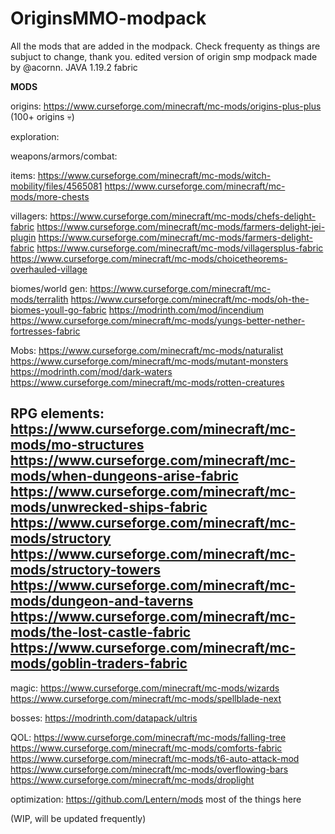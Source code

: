 # OriginsMMO-modpack
All the mods that are added in the modpack. Check frequenty as things are subjuct to change, thank you.
edited version of origin smp modpack made by @acornn. JAVA 1.19.2 fabric

**MODS**

origins: https://www.curseforge.com/minecraft/mc-mods/origins-plus-plus (100+ origins :skull:)
 

exploration:


weapons/armors/combat:


items:
https://www.curseforge.com/minecraft/mc-mods/witch-mobility/files/4565081
https://www.curseforge.com/minecraft/mc-mods/more-chests



villagers:
https://www.curseforge.com/minecraft/mc-mods/chefs-delight-fabric
https://www.curseforge.com/minecraft/mc-mods/farmers-delight-jei-plugin
https://www.curseforge.com/minecraft/mc-mods/farmers-delight-fabric
https://www.curseforge.com/minecraft/mc-mods/villagersplus-fabric
https://www.curseforge.com/minecraft/mc-mods/choicetheorems-overhauled-village



biomes/world gen:
https://www.curseforge.com/minecraft/mc-mods/terralith
https://www.curseforge.com/minecraft/mc-mods/oh-the-biomes-youll-go-fabric
https://modrinth.com/mod/incendium
https://www.curseforge.com/minecraft/mc-mods/yungs-better-nether-fortresses-fabric

Mobs: 
https://www.curseforge.com/minecraft/mc-mods/naturalist
https://www.curseforge.com/minecraft/mc-mods/mutant-monsters
https://modrinth.com/mod/dark-waters
https://www.curseforge.com/minecraft/mc-mods/rotten-creatures


RPG elements: 
https://www.curseforge.com/minecraft/mc-mods/mo-structures
https://www.curseforge.com/minecraft/mc-mods/when-dungeons-arise-fabric
https://www.curseforge.com/minecraft/mc-mods/unwrecked-ships-fabric
https://www.curseforge.com/minecraft/mc-mods/structory
https://www.curseforge.com/minecraft/mc-mods/structory-towers
https://www.curseforge.com/minecraft/mc-mods/dungeon-and-taverns
https://www.curseforge.com/minecraft/mc-mods/the-lost-castle-fabric
https://www.curseforge.com/minecraft/mc-mods/goblin-traders-fabric
--------------------------------
magic: 
https://www.curseforge.com/minecraft/mc-mods/wizards
https://www.curseforge.com/minecraft/mc-mods/spellblade-next



bosses: https://modrinth.com/datapack/ultris


QOL:
 https://www.curseforge.com/minecraft/mc-mods/falling-tree
https://www.curseforge.com/minecraft/mc-mods/comforts-fabric
https://www.curseforge.com/minecraft/mc-mods/t6-auto-attack-mod
https://www.curseforge.com/minecraft/mc-mods/overflowing-bars
https://www.curseforge.com/minecraft/mc-mods/droplight

optimization:
https://github.com/Lentern/mods most of the things here


(WIP, will be updated frequently)
